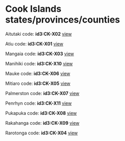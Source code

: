 # Cook Islands states/provinces/counties
Aitutaki     code: **id3:CK-X02**     [view](../export/geojson/medium/id3/ck/x02.geojson)     


Atiu     code: **id3:CK-X01**     [view](../export/geojson/medium/id3/ck/x01.geojson)     


Mangaia     code: **id3:CK-X03**     [view](../export/geojson/medium/id3/ck/x03.geojson)     


Manihiki     code: **id3:CK-X10**     [view](../export/geojson/medium/id3/ck/x10.geojson)     


Mauke     code: **id3:CK-X06**     [view](../export/geojson/medium/id3/ck/x06.geojson)     


Mitiaro     code: **id3:CK-X05**     [view](../export/geojson/medium/id3/ck/x05.geojson)     


Palmerston     code: **id3:CK-X07**     [view](../export/geojson/medium/id3/ck/x07.geojson)     


Penrhyn     code: **id3:CK-X11**     [view](../export/geojson/medium/id3/ck/x11.geojson)     


Pukapuka     code: **id3:CK-X08**     [view](../export/geojson/medium/id3/ck/x08.geojson)     


Rakahanga     code: **id3:CK-X09**     [view](../export/geojson/medium/id3/ck/x09.geojson)     


Rarotonga     code: **id3:CK-X04**     [view](../export/geojson/medium/id3/ck/x04.geojson)     

